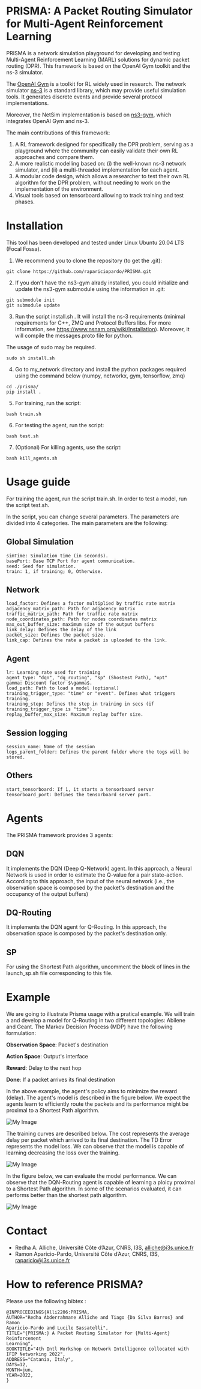 PRISMA: A Packet Routing Simulator for Multi-Agent Reinforcement Learning
============

PRISMA is a network simulation playground for developing and testing Multi-Agent Reinforcement Learning (MARL) solutions for dynamic packet routing (DPR). This framework is based on the OpenAI Gym toolkit and the ns-3 simulator.

The [OpenAI Gym](https://gym.openai.com/) is a toolkit for RL widely used in research. The network simulator [ns–3](https://www.nsnam.org/) is a standard library, which may provide useful simulation tools. It generates discrete events and provide several protocol implementations.

Moreover, the NetSim implementation is based on [ns3-gym](https://github.com/tkn-tub/ns3-gym), which integrates OpenAI Gym and ns-3.

The main contributions of this framework:
1) A RL framework designed for specifically the DPR problem, serving as a playground where the community can easily validate their own RL approaches and compare them.
2) A more realistic modelling based on: (i) the well-known ns-3 network simulator, and (ii) a multi-threaded implementation for each agent.
3) A modular code design, which allows a researcher to test their own RL algorithm for the DPR problem, without needing to work on the implementation of the environment.
4) Visual tools based on tensorboard allowing to track training and test phases.

Installation
============
This tool has been developed and tested under Linux Ubuntu 20.04 LTS (Focal Fossa).

1. We recommend you to clone the repository (to get the .git):
```
git clone https://github.com/rapariciopardo/PRISMA.git
```

2. If you don't have the ns3-gym alrady installed, you could initialize and update the ns3-gym submodule using the information in .git:
```
git submodule init
git submodule update
```

3. Run the script install.sh . It will install the ns-3 requirements (minimal requirements for C++, ZMQ and Protocol Buffers libs. For more information, see https://www.nsnam.org/wiki/Installation). Moreover, it will compile the messages.proto file for python. 

The usage of sudo may be required.
```
sudo sh install.sh
```

4. Go to my_network directory and install the python packages required using the command below (numpy, networkx, gym, tensorflow, zmq)
```
cd ./prisma/
pip install .
```

5. For training, run the script:
```
bash train.sh
```

6. For testing the agent, run the script:
```
bash test.sh
```

7. (Optional) For killing agents, use the script:
```
bash kill_agents.sh
```

Usage guide
===========

For training the agent, run the script train.sh. In order to test a model, run the script test.sh.  

In the script, you can change several parameters. The parameters are divided into 4 categories. The main parameters are the following:
## Global Simulation
```
simTime: Simulation time (in seconds).
basePort: Base TCP Port for agent communication. 
seed: Seed for simulation.
train: 1, if training; 0, Otherwise.
```
## Network
```
load_factor: Defines a factor multiplied by traffic rate matrix 
adjacency_matrix_path: Path for adjacency matrix
traffic_matrix_path: Path for traffic rate matrix
node_coordinates_path: Path for nodes coordinates matrix
max_out_buffer_size: maximum size of the output buffers
link_delay: Defines the delay of the link
packet_size: Defines the packet size.
link_cap: Defines the rate a packet is uploaded to the link.
```
## Agent
```
lr: Learning rate used for training
agent_type: "dqn", "dq_routing", "sp" (Shostest Path), "opt"
gamma: Discount factor $\gamma$. 
load_path: Path to load a model (optional)
training_trigger_type: "time" or "event". Defines what triggers training.
training_step: Defines the step in training in secs (if training_trigger_type is "time").
replay_buffer_max_size: Maximum replay buffer size.
```
## Session logging 
```
session_name: Name of the session
logs_parent_folder: Defines the parent folder where the togs will be stored.
```
## Others
```
start_tensorboard: If 1, it starts a tensorboard server 
tensorboard_port: Defines the tensorboard server port.
```



Agents
===========
The PRISMA framework provides 3 agents:

## DQN 

It implements the DQN (Deep Q-Network) agent. In this approach, a Neural Network is used in order to estimate the Q-value for a pair state-action. According to this approach, the input of the neural network (i.e., the observation space is composed by the packet's destination and the occupancy of the output buffers) 

## DQ-Routing

It implements the DQN agent for Q-Routing. In this approach, the observation space is composed by the packet's destination only. 


## SP

For using the Shortest Path algorithm, uncomment the block of lines in the launch_sp.sh file corresponding to this file.

Example
===========

We are going to illustrate Prisma usage with a pratical example. We will train a and develop a model for Q-Routing in two different topologies: Abilene and Geant. The Markov Decision Process (MDP) have the following formulation:

**Observation Space**: Packet's destination

**Action Space**: Output's interface

**Reward**: Delay to the next hop

**Done**: If a packet arrives its final destination

In the above example, the agent's policy aims to minimize the reward (delay). The agent's model is described in the figure below. We expect the agents learn to efficiently route the packets and its performance might be proximal to a Shortest Path algorithm.

![My Image](images/q_routing_model.png)

The training curves are described below. The cost represents the average delay per packet which arrived to its final destination. The TD Error represents the model loss. We can observe that the model is capable of learning decreasing the loss over the training.

![My Image](images/training_curves.png)

In the figure below, we can evaluate the model performance. We can observe that the DQN-Routing agent is capable of learning a ploicy proximal to a Shortest Path algorithm. In some of the scenarios evaluated, it can performs better than the shortest path algorithm.

![My Image](images/testing_curves.png)

Contact
============
* Redha A. Alliche, Université Côte d’Azur, CNRS, I3S,  alliche@i3s.unice.fr
* Ramon Aparicio-Pardo, Université Côte d’Azur, CNRS, I3S,  raparicio@i3s.unice.fr

How to reference PRISMA?
============
Please use the following bibtex :
```
@INPROCEEDINGS{Alli2206:PRISMA,
AUTHOR="Redha Abderrahmane Alliche and Tiago {Da Silva Barros} and Ramon
Aparicio-Pardo and Lucile Sassatelli",
TITLE="{PRISMA:} A Packet Routing Simulator for {Multi-Agent} Reinforcement
Learning",
BOOKTITLE="4th Intl Workshop on Network Intelligence collocated with IFIP Networking 2022",
ADDRESS="Catania, Italy",
DAYS=12,
MONTH=jun,
YEAR=2022,
}

```
